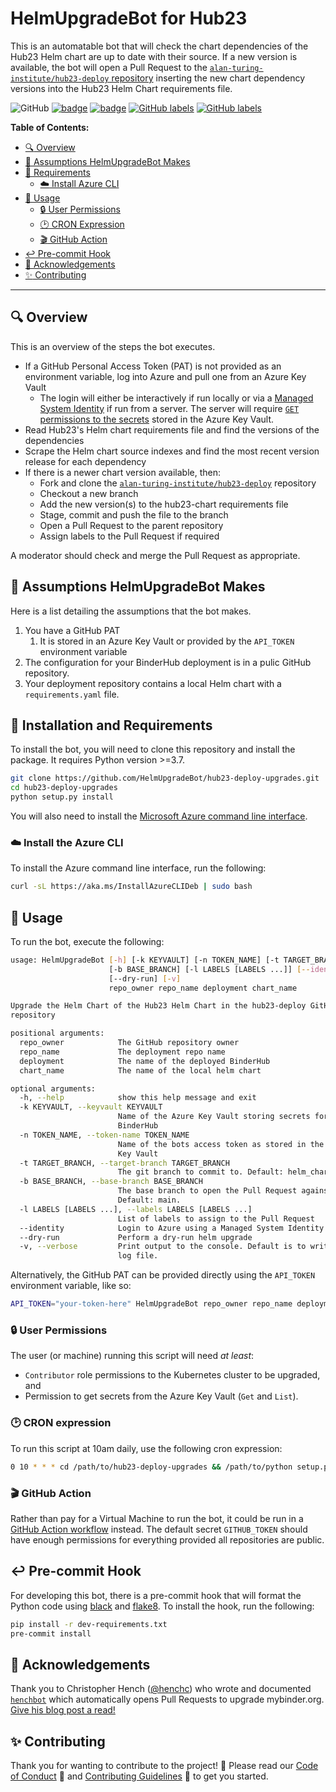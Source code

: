 # HelmUpgradeBot for Hub23

This is an automatable bot that will check the chart dependencies of the Hub23 Helm chart are up to date with their source.
If a new version is available, the bot will open a Pull Request to the [`alan-turing-institute/hub23-deploy` repository](https://github.com/alan-turing-institute/hub23-deploy) inserting the new chart dependency versions into the Hub23 Helm Chart requirements file.

![GitHub](https://img.shields.io/github/license/HelmUpgradeBot/hub23-deploy-upgrades) [![badge](https://img.shields.io/static/v1?label=Code%20of&message=Conduct&color=blueviolet)](CODE_OF_CONDUCT.md) [![badge](https://img.shields.io/static/v1?label=Contributing&message=Guidelines&color=blueviolet)](CONTRIBUTING.md) [![GitHub labels](https://img.shields.io/github/labels/HelmUpgradeBot/hub23-deploy-upgrades/good%20first%20issue)](https://github.com/HelmUpgradeBot/hub23-deploy-upgrades/labels/good%20first%20issue) [![GitHub labels](https://img.shields.io/github/labels/HelmUpgradeBot/hub23-deploy-upgrades/help%20wanted)](https://github.com/HelmUpgradeBot/hub23-deploy-upgrades/labels/help%20wanted)

**Table of Contents:**

- [:mag: Overview](#mag-overview)
- [🤔 Assumptions HelmUpgradeBot Makes](#-assumptions-helmupgradebot-makes)
- [:pushpin: Requirements](#pushpin-installation-and-requirements)
  - [:cloud: Install Azure CLI](#cloud-install-azure-cli)
- [:children_crossing: Usage](#children_crossing-usage)
  - [:lock: User Permissions](#lock-user-permissions)
  - [:clock2: CRON Expression](#clock2-cron-expression)
  - [:clapper: GitHub Action](#clapper-github-action)
- [:leftwards_arrow_with_hook: Pre-commit Hook](#leftwards_arrow_with_hook-pre-commit-hook)
- [:gift: Acknowledgements](#gift-acknowledgements)
- [:sparkles: Contributing](#sparkles-contributing)

---

## :mag: Overview

This is an overview of the steps the bot executes.

- If a GitHub Personal Access Token (PAT) is not provided as an environment variable, log into Azure and pull one from an Azure Key Vault
  - The login will either be interactively if run locally or via a [Managed System Identity](https://docs.microsoft.com/en-gb/azure/active-directory/managed-identities-azure-resources/overview) if run from a server.
    The server will require [`GET` permissions to the secrets](https://docs.microsoft.com/en-us/azure/key-vault/secrets/about-secrets#secret-access-control) stored in the Azure Key Vault.
- Read Hub23's Helm chart requirements file and find the versions of the dependencies
- Scrape the Helm chart source indexes and find the most recent version release for each dependency
- If there is a newer chart version available, then:
  - Fork and clone the [`alan-turing-institute/hub23-deploy`](https://github.com/alan-turing-institute/hub23-deploy) repository
  - Checkout a new branch
  - Add the new version(s) to the hub23-chart requirements file
  - Stage, commit and push the file to the branch
  - Open a Pull Request to the parent repository
  - Assign labels to the Pull Request if required

A moderator should check and merge the Pull Request as appropriate.

## 🤔 Assumptions HelmUpgradeBot Makes

Here is a list detailing the assumptions that the bot makes.

1. You have a GitHub PAT
   1. It is stored in an Azure Key Vault or provided by the `API_TOKEN` environment variable
2. The configuration for your BinderHub deployment is in a pulic GitHub repository.
3. Your deployment repository contains a local Helm chart with a `requirements.yaml` file.

## :pushpin: Installation and Requirements

To install the bot, you will need to clone this repository and install the package.
It requires Python version >=3.7.

```bash
git clone https://github.com/HelmUpgradeBot/hub23-deploy-upgrades.git
cd hub23-deploy-upgrades
python setup.py install
```

You will also need to install the [Microsoft Azure command line interface](https://docs.microsoft.com/en-us/cli/azure/install-azure-cli?view=azure-cli-latest).

### :cloud: Install the Azure CLI

To install the Azure command line interface, run the following:

```bash
curl -sL https://aka.ms/InstallAzureCLIDeb | sudo bash
```

## :children_crossing: Usage

To run the bot, execute the following:

```bash
usage: HelmUpgradeBot [-h] [-k KEYVAULT] [-n TOKEN_NAME] [-t TARGET_BRANCH]
                      [-b BASE_BRANCH] [-l LABELS [LABELS ...]] [--identity]
                      [--dry-run] [-v]
                      repo_owner repo_name deployment chart_name

Upgrade the Helm Chart of the Hub23 Helm Chart in the hub23-deploy GitHub
repository

positional arguments:
  repo_owner            The GitHub repository owner
  repo_name             The deployment repo name
  deployment            The name of the deployed BinderHub
  chart_name            The name of the local helm chart

optional arguments:
  -h, --help            show this help message and exit
  -k KEYVAULT, --keyvault KEYVAULT
                        Name of the Azure Key Vault storing secrets for the
                        BinderHub
  -n TOKEN_NAME, --token-name TOKEN_NAME
                        Name of the bots access token as stored in the Azure
                        Key Vault
  -t TARGET_BRANCH, --target-branch TARGET_BRANCH
                        The git branch to commit to. Default: helm_chart_bump.
  -b BASE_BRANCH, --base-branch BASE_BRANCH
                        The base branch to open the Pull Request against.
                        Default: main.
  -l LABELS [LABELS ...], --labels LABELS [LABELS ...]
                        List of labels to assign to the Pull Request
  --identity            Login to Azure using a Managed System Identity
  --dry-run             Perform a dry-run helm upgrade
  -v, --verbose         Print output to the console. Default is to write to a
                        log file.
```

Alternatively, the GitHub PAT can be provided directly using the `API_TOKEN` environment variable, like so:

```bash
API_TOKEN="your-token-here" HelmUpgradeBot repo_owner repo_name deployment chart_name [--flags]
```

### :lock: User Permissions

The user (or machine) running this script will need _at least_:

- `Contributor` role permissions to the Kubernetes cluster to be upgraded, and
- Permission to get secrets from the Azure Key Vault (`Get` and `List`).

### :clock2: CRON expression

To run this script at 10am daily, use the following cron expression:

```bash
0 10 * * * cd /path/to/hub23-deploy-upgrades && /path/to/python setup.py install && /path/to/HelmUpgradeBot [--flags]
```

### :clapper: GitHub Action

Rather than pay for a Virtual Machine to run the bot, it could be run in a [GitHub Action workflow](.github/workflows/run-bot.yml) instead.
The default secret `GITHUB_TOKEN` should have enough permissions for everything provided all repositories are public.

## :leftwards_arrow_with_hook: Pre-commit Hook

For developing this bot, there is a pre-commit hook that will format the Python code using [black](https://github.com/psf/black) and [flake8](http://flake8.pycqa.org/en/latest/).
To install the hook, run the following:

```bash
pip install -r dev-requirements.txt
pre-commit install
```

## :gift: Acknowledgements

Thank you to Christopher Hench ([@henchc](https://github.com/henchc)) who wrote and documented [`henchbot`](https://github.com/henchbot) which automatically opens Pull Requests to upgrade mybinder.org.
[Give his blog post a read!](https://hackmd.io/qC4ooA5TTn6xA2w-2OLHbA)

## :sparkles: Contributing

Thank you for wanting to contribute to the project! :tada:
Please read our [Code of Conduct](CODE_OF_CONDUCT.md) :purple_heart: and [Contributing Guidelines](CONTRIBUTING.md) :space_invader: to get you started.

